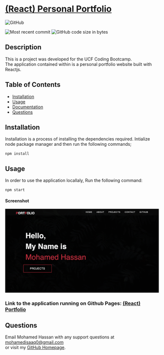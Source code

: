 # [(React) Personal Portfolio](https://github.com/fondofhats/react-portfolio)

![GitHub](https://img.shields.io/github/license/fondofhats/react-portfolio?style=plastic)

![Most recent commit](https://img.shields.io/github/last-commit/fondofhats/react-portfolio)
![GitHub code size in bytes](https://img.shields.io/github/languages/code-size/fondofhats/react-portfolio)

## Description

This is a project was developed for the UCF Coding Bootcamp.  
 The application contained within is a personal portfolio website built with Reactjs.

## Table of Contents

- [Installation](##Installation)
- [Usage](##Usage)
- [Documentation](##Documentation)
- [Questions](##Questions)

## Installation

Installation is a process of installing the dependencies required.
Intialize node package manager and then run the following commands;

```script
npm install
```

## Usage

In order to use the application locallaly, Run the following command:

```script
npm start
```

#### Screenshot

![Screenshot of the Application](./screenshot.png "Screenshot of the Application")

### Link to the application running on Github Pages: [(React) Portfolio]()

## Questions

Email Mohamed Hassan with any support questions at [mohamedisaaq0@gmail.com](mailto:mohamedisaaq0@gmail.com)\
or visit my [GitHub Homepage](https://github.com/mohamedisaaq0).
